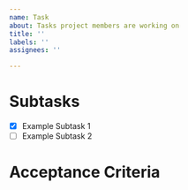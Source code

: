 ```yaml
---
name: Task
about: Tasks project members are working on
title: ''
labels: ''
assignees: ''

---
```


# Subtasks
- [x] Example Subtask 1
- [ ] Example Subtask 2

# Acceptance Criteria
